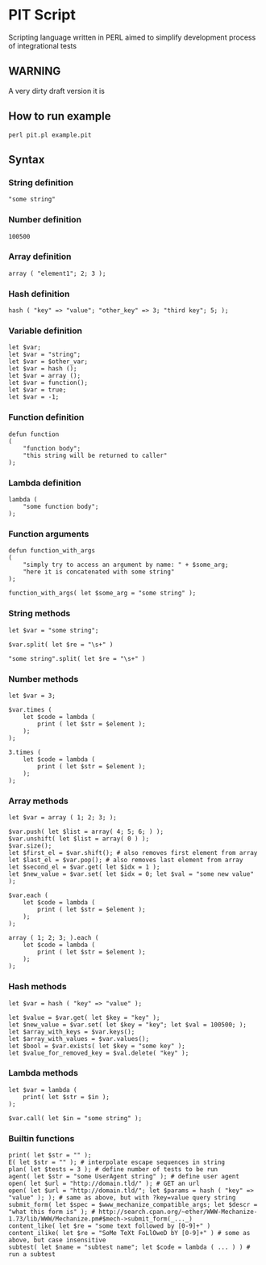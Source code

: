 PIT Script
==========

Scripting language written in PERL aimed to simplify development process of integrational tests

WARNING
-------

A very dirty draft version it is

How to run example
------------------

	perl pit.pl example.pit

Syntax
------

### String definition

	"some string"

### Number definition

	100500

### Array definition

	array ( "element1"; 2; 3 );

### Hash definition

	hash ( "key" => "value"; "other_key" => 3; "third key"; 5; );

### Variable definition

	let $var;
	let $var = "string";
	let $var = $other_var;
	let $var = hash ();
	let $var = array ();
	let $var = function();
	let $var = true;
	let $var = -1;

### Function definition

	defun function
	(
		"function body";
		"this string will be returned to caller"
	);

### Lambda definition

	lambda (
		"some function body";
	);

### Function arguments

	defun function_with_args
	(
		"simply try to access an argument by name: " + $some_arg;
		"here it is concatenated with some string"
	);

	function_with_args( let $some_arg = "some string" );

### String methods

	let $var = "some string";

	$var.split( let $re = "\s+" )

	"some string".split( let $re = "\s+" )

### Number methods

	let $var = 3;

	$var.times (
		let $code = lambda (
			print ( let $str = $element );
		);
	);

	3.times (
		let $code = lambda (
			print ( let $str = $element );
		);
	);

### Array methods

	let $var = array ( 1; 2; 3; );

	$var.push( let $list = array( 4; 5; 6; ) );
	$var.unshift( let $list = array( 0 ) );
	$var.size();
	let $first_el = $var.shift(); # also removes first element from array
	let $last_el = $var.pop(); # also removes last element from array
	let $second_el = $var.get( let $idx = 1 );
	let $new_value = $var.set( let $idx = 0; let $val = "some new value" );

	$var.each (
		let $code = lambda (
			print ( let $str = $element );
		);
	);

	array ( 1; 2; 3; ).each (
		let $code = lambda (
			print ( let $str = $element );
		);
	);

### Hash methods

	let $var = hash ( "key" => "value" );

	let $value = $var.get( let $key = "key" );
	let $new_value = $var.set( let $key = "key"; let $val = 100500; );
	let $array_with_keys = $var.keys();
	let $array_with_values = $var.values();
	let $bool = $var.exists( let $key = "some key" );
	let $value_for_removed_key = $val.delete( "key" );

### Lambda methods

	let $var = lambda (
		print( let $str = $in );
	);

	$var.call( let $in = "some string" );

### Builtin functions

	print( let $str = "" );
	E( let $str = "" ); # interpolate escape sequences in string
	plan( let $tests = 3 ); # define number of tests to be run
	agent( let $str = "some UserAgent string" ); # define user agent
	open( let $url = "http://domain.tld/" ); # GET an url
	open( let $url = "http://domain.tld/"; let $params = hash ( "key" => "value" ); ); # same as above, but with ?key=value query string
	submit_form( let $spec = $www_mechanize_compatible_args; let $descr = "what this form is" ); # http://search.cpan.org/~ether/WWW-Mechanize-1.73/lib/WWW/Mechanize.pm#$mech->submit_form(_..._)
	content_like( let $re = "some text followed by [0-9]+" )
	content_ilike( let $re = "SoMe TeXt FoLlOweD bY [0-9]+" ) # some as above, but case insensitive
	subtest( let $name = "subtest name"; let $code = lambda ( ... ) ) # run a subtest

